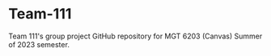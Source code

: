 # Team-111
 Team 111's group project GitHub repository for MGT 6203 (Canvas) Summer of 2023 semester.
